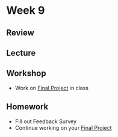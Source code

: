 # Week 9

## Review

## Lecture

## Workshop

- Work on [Final Project](/homework/final) in class

## Homework

- Fill out Feedback Survey
- Continue working on your [Final Project](/homework/final)
